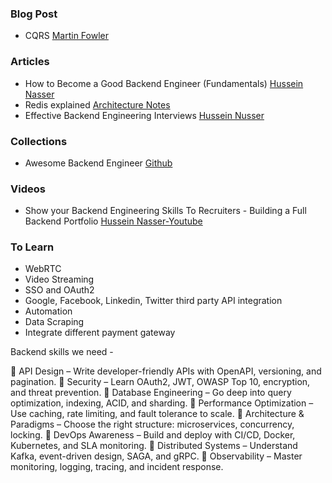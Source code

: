 ### Blog Post
- CQRS [Martin Fowler](https://martinfowler.com/bliki/CQRS.html)

### Articles

- How to Become a Good Backend Engineer (Fundamentals) [Hussein Nasser](https://www.linkedin.com/pulse/how-become-good-backend-engineer-fundamentals-hussein-nasser-9lxmc/)
- Redis explained [Architecture Notes](https://architecturenotes.co/redis/)
- Effective Backend Engineering Interviews [Hussein Nusser](https://medium.com/@hnasr/i-ask-this-question-to-every-backend-engineer-i-interview-8dd972648bb8)

### Collections

- Awesome Backend Engineer [Github](https://github.com/zhashkevych/awesome-backend)

### Videos

- Show your Backend Engineering Skills To Recruiters - Building a Full Backend Portfolio [Hussein Nasser-Youtube](https://youtu.be/nIracKeqsFk?si=d3hHNN6wToAtjW5A)


### To Learn
- WebRTC
- Video Streaming
- SSO and OAuth2
- Google, Facebook, Linkedin, Twitter third party API integration
- Automation
- Data Scraping
- Integrate different payment gateway

Backend skills we need - 

🔹 API Design – Write developer-friendly APIs with OpenAPI, versioning, and pagination.
🔹 Security – Learn OAuth2, JWT, OWASP Top 10, encryption, and threat prevention.
🔹 Database Engineering – Go deep into query optimization, indexing, ACID, and sharding.
🔹 Performance Optimization – Use caching, rate limiting, and fault tolerance to scale.
🔹 Architecture & Paradigms – Choose the right structure: microservices, concurrency, locking.
🔹 DevOps Awareness – Build and deploy with CI/CD, Docker, Kubernetes, and SLA monitoring.
🔹 Distributed Systems – Understand Kafka, event-driven design, SAGA, and gRPC.
🔹 Observability – Master monitoring, logging, tracing, and incident response.